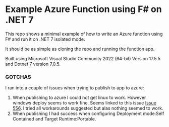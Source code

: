# Example Azure Function using F# on .NET 7

This repo shows a minimal example of how to write an Azure function using F# and run it on .NET 7 isolated mode.

It should be as simple as cloning the repo and running the function app.

Built using Microsoft Visual Studio Community 2022 (64-bit) Version 17.5.5 and Dotnet 7 version 7.0.5.

### GOTCHAS

I ran into a couple of issues when trying to publish to app to azure:
1. When publishing to azure I could not get linux to work. However windows deploy seems to work fine. Seems linked to this issue [Issue 556](https://github.com/Azure/azure-functions-dotnet-worker/issues/556). I tried all workarounds suggested but alas nothing seemed to work.
2. When publishing I had success when configuring Deployment mode:Self Contained and Target Runtime:Portable.

